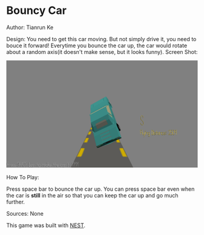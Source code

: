 # Bouncy Car
Author: Tianrun Ke

Design: You need to get this car moving. But not simply drive it, you need to bouce it forward! Everytime you bounce the car up, the car would rotate about a random axis(it doesn't make sense, but it looks funny).
Screen Shot:

![Screen Shot](screenshot.png)

How To Play:

Press space bar to bounce the car up. You can press space bar even when the car is <b>still</b> in the air so that you can keep the car up and go much further.

Sources: None

This game was built with [NEST](NEST.md).
